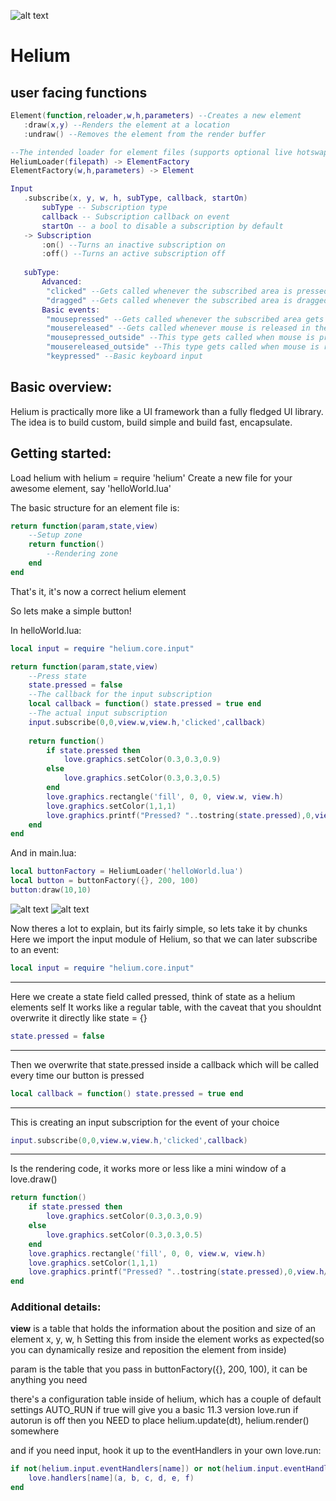 ![alt text](https://i.imgur.com/2i2MS2l.png "Helium")
# Helium
 ## user facing functions
 ```lua
Element(function,reloader,w,h,parameters) --Creates a new element
    :draw(x,y) --Renders the element at a location
    :undraw() --Removes the element from the render buffer

--The intended loader for element files (supports optional live hotswapping)
HeliumLoader(filepath) -> ElementFactory
ElementFactory(w,h,parameters) -> Element

Input
    .subscribe(x, y, w, h, subType, callback, startOn)
        subType -- Subscription type
        callback -- Subscription callback on event
        startOn -- a bool to disable a subscription by default
    -> Subscription
        :on() --Turns an inactive subscription on
        :off() --Turns an active subscription off
        
    subType:
        Advanced:
         "clicked" --Gets called whenever the subscribed area is pressed, with an optional return callback
         "dragged" --Gets called whenever the subscribed area is dragged, with an optional 'finish' callback
        Basic events:
         "mousepressed" --Gets called whenever the subscribed area gets pressed
         "mousereleased" --Gets called whenever mouse is released in the subscription area
         "mousepressed_outside" --This type gets called when mouse is pressed outside the subscription area
         "mousereleased_outside" --This type gets called when mouse is released outside the sub area
         "keypressed" --Basic keyboard input
```

## Basic overview:
Helium is practically more like a UI framework than a fully fledged UI library. 
The idea is to build custom, build simple and build fast, encapsulate.

## Getting started:
Load helium with helium = require 'helium'
Create a new file for your awesome element, say 'helloWorld.lua'

The basic structure for an element file is:

```lua
return function(param,state,view)
	--Setup zone
	return function()
		--Rendering zone
	end
end
```

That's it, it's now a correct helium element

So lets make a simple button!

In helloWorld.lua:
```lua
local input = require "helium.core.input" 

return function(param,state,view)
	--Press state
	state.pressed = false
	--The callback for the input subscription
	local callback = function() state.pressed = true end
	--The actual input subscription 
	input.subscribe(0,0,view.w,view.h,'clicked',callback)
		
	return function()
		if state.pressed then
			love.graphics.setColor(0.3,0.3,0.9)
		else
			love.graphics.setColor(0.3,0.3,0.5)
		end
		love.graphics.rectangle('fill', 0, 0, view.w, view.h)
		love.graphics.setColor(1,1,1)
		love.graphics.printf("Pressed? "..tostring(state.pressed),0,view.h/2-5,view.w,'center')
	end
end
```
And in main.lua:
```lua
local buttonFactory = HeliumLoader('helloWorld.lua')
local button = buttonFactory({}, 200, 100)
button:draw(10,10)
```
![alt text](https://i.imgur.com/polli7q.jpg "Before")
![alt text](https://i.imgur.com/VGql2He.jpg "After")
	
	

Now theres a lot to explain, but its fairly simple, so lets take it by chunks
Here we import the input module of Helium, so that we can later subscribe to an event:
```lua
local input = require "helium.core.input" 
```

---
Here we create a state field called pressed, think of state as a helium elements self 
It works like a regular table, with the caveat that you shouldnt overwrite it directly like state = {}
```lua
state.pressed = false
```

---
Then we overwrite that state.pressed inside a callback which will be called every time our button is pressed
```lua	
local callback = function() state.pressed = true end
```

---
This is creating an input subscription for the event of your choice
```lua
input.subscribe(0,0,view.w,view.h,'clicked',callback)
```

---
Is the rendering code, it works more or less like a mini window of a love.draw()
```lua
return function()
	if state.pressed then
		love.graphics.setColor(0.3,0.3,0.9)
	else
		love.graphics.setColor(0.3,0.3,0.5)
	end
	love.graphics.rectangle('fill', 0, 0, view.w, view.h)
	love.graphics.setColor(1,1,1)
	love.graphics.printf("Pressed? "..tostring(state.pressed),0,view.h/2-5,view.w,'center')
end
```

### Additional details: 
**view** is a table that holds the information about the position and size of an element
x, y, w, h
Setting this from inside the element works as expected(so you can dynamically resize and reposition the element from inside)

param is the table that you pass in buttonFactory({}, 200, 100), it can be anything you need

there's a configuration table inside of helium, which has a couple of default settings
AUTO_RUN if true will give you a basic 11.3 version love.run 
if autorun is off then you NEED to place helium.update(dt), helium.render() somewhere

and if you need input, hook it up to the eventHandlers in your own love.run:
```lua
if not(helium.input.eventHandlers[name]) or not(helium.input.eventHandlers[name](a, b, c, d, e, f)) then
	love.handlers[name](a, b, c, d, e, f)
end
```
